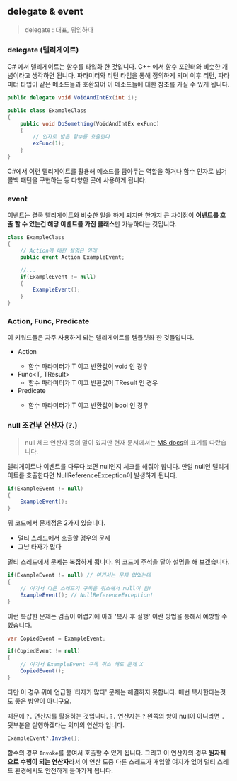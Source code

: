 ## delegate & event

> delegate : 대표, 위임하다

### delegate (델리게이트)

C# 에서 델리게이트는 함수를 타입화 한 것입니다. C++ 에서 함수 포인터와 비슷한 개념이라고 생각하면 됩니다.
파라미터와 리턴 타입을 통해 정의하게 되며 이후 리턴, 파라미터 타입이 같은 메소드들과 호환되어 이 메소드들에 대한 참조를 가질 수 있게 됩니다.

```cs
public delegate void VoidAndIntEx(int i);

public class ExampleClass
{
    public void DoSomething(VoidAndIntEx exFunc)
    {
        // 인자로 받은 함수를 호출한다
        exFunc(1);
    }
}
```

C#에서 이런 델리게이트를 활용해 메소드를 담아두는 역할을 하거나 함수 인자로 넘겨 콜백 패턴을 구현하는 등 다양한 곳에 사용하게 됩니다.


### event

이벤트는 결국 델리게이트와 비슷한 일을 하게 되지만 한가지 큰 차이점이 **이벤트를 호출 할 수 있는건 해당 이벤트를 가진 클래스**만 가능하다는 것입니다.

```cs
class ExampleClass
{
    // Action에 대한 설명은 아래
    public event Action ExampleEvent;

    //...
    if(ExampleEvent != null)
    {
        ExampleEvent();
    }
}
```

### Action, Func, Predicate

이 키워드들은 자주 사용하게 되는 델리게이트를 템플릿화 한 것들입니다.

- Action<T> 
  - 함수 파라미터가 T 이고 반환값이 void 인 경우
- Func<T, TResult>
  - 함수 파라미터가 T 이고 반환값이 TResult 인 경우
- Predicate<T>
  - 함수 파라미터가 T 이고 반환값이 bool 인 경우


### null 조건부 연산자 (?.)

> null 체크 연산자 등의 말이 있지만 현재 문서에서는 [MS docs](https://learn.microsoft.com/ko-kr/dotnet/csharp/language-reference/operators/member-access-operators#null-conditional-operators--and-)의 표기를 따랐습니다.

델리게이트나 이벤트를 다루다 보면 null인지 체크를 해줘야 합니다. 만일 null인 델리게이트를 호출한다면 NullReferenceException이 발생하게 됩니다.

```cs
if(ExampleEvent != null)
{
    ExampleEvent();
}
```

위 코드에서 문제점은 2가지 있습니다.
- 멀티 스레드에서 호출할 경우의 문제
- 그냥 타자가 많다

멀티 스레드에서 문제는 복잡하게 됩니다. 위 코드에 주석을 달아 설명을 해 보겠습니다.

```cs
if(ExampleEvent != null) // 여기서는 문제 없었는데
{
    // 여기서 다른 스레드가 구독을 취소해서 null이 됨!
    ExampleEvent(); // NullReferenceException!
}
```

이런 복잡한 문제는 검출이 어렵기에 아래 '복사 후 실행' 이란 방법을 통해서 예방할 수 있습니다.

```cs
var CopiedEvent = ExampleEvent;

if(CopiedEvent != null)
{
    // 여기서 ExampleEvent 구독 취소 해도 문제 X
    CopiedEvent();
}
```

다만 이 경우 위에 언급한 '타자가 많다' 문제는 해결하지 못합니다. 매번 복사한다는것도 좋은 방안이 아니구요.

때문에 `?.` 연산자를 활용하는 것입니다. `?.` 연산자는 `?` 왼쪽의 항이 null이 아니라면 `.` 뒷부분을 실행하겠다는 의미의 연산자 입니다.

```cs
ExampleEvent?.Invoke();
```

함수의 경우 `Invoke`를 붙여서 호출할 수 있게 됩니다. 그리고 이 연산자의 경우 **원자적으로 수행이 되는 연산자**라서 이 연산 도중 다른 스레드가 개입할 여지가 없어 멀티 스레드 환경에서도 안전하게 돌아가게 됩니다.
